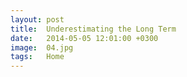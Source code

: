 ```yaml
---
layout: post
title:  Underestimating the Long Term
date:   2014-05-05 12:01:00 +0300
image:  04.jpg
tags:   Home
---
```



